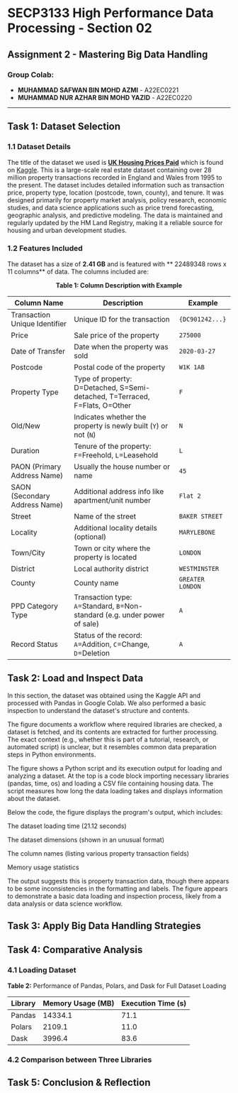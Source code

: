<h1>SECP3133 High Performance Data Processing - Section 02</h1>

<h2>Assignment 2 - Mastering Big Data Handling</h2>

<h3>Group Colab:</h3>
<ul>
<li><strong>MUHAMMAD SAFWAN BIN MOHD AZMI</strong> - A22EC0221</li>
<li><strong>MUHAMMAD NUR AZHAR BIN MOHD YAZID</strong> - A22EC0220</li>
</ul>

<hr>

<h2>Task 1: Dataset Selection</h2>

### 1.1 Dataset Details
The title of the dataset we used is [**UK Housing Prices Paid**](https://www.kaggle.com/datasets/hm-land-registry/uk-housing-prices-paid) which is found on [Kaggle](https://www.kaggle.com/). This is a large-scale real estate dataset containing over 28 million property transactions recorded in England and Wales from 1995 to the present. The dataset includes detailed information such as transaction price, property type, location (postcode, town, county), and tenure. It was designed primarily for property market analysis, policy research, economic studies, and data science applications such as price trend forecasting, geographic analysis, and predictive modeling. The data is maintained and regularly updated by the HM Land Registry, making it a reliable source for housing and urban development studies.

### 1.2 Features Included
The dataset has a size of **2.41 GB** and is featured with ** 22489348 rows x 11 columns** of data.
The columns included are:

<div align="center">
  <p><strong>Table 1: Column Description with Example</strong></p>

| Column Name                         | Description                                                                 | Example        |
|------------------------------------|-----------------------------------------------------------------------------|----------------|
| Transaction Unique Identifier      | Unique ID for the transaction                                               | `{DC901242...}`|
| Price                              | Sale price of the property                                                  | `275000`       |
| Date of Transfer                   | Date when the property was sold                                             | `2020-03-27`   |
| Postcode                           | Postal code of the property                                                 | `W1K 1AB`      |
| Property Type                      | Type of property: D=Detached, S=Semi-detached, T=Terraced, F=Flats, O=Other| `F`            |
| Old/New                            | Indicates whether the property is newly built (`Y`) or not (`N`)            | `N`            |
| Duration                           | Tenure of the property: `F`=Freehold, `L`=Leasehold                         | `L`            |
| PAON (Primary Address Name)        | Usually the house number or name                                            | `45`           |
| SAON (Secondary Address Name)      | Additional address info like apartment/unit number                          | `Flat 2`       |
| Street                             | Name of the street                                                          | `BAKER STREET` |
| Locality                           | Additional locality details (optional)                                      | `MARYLEBONE`   |
| Town/City                          | Town or city where the property is located                                  | `LONDON`       |
| District                           | Local authority district                                                    | `WESTMINSTER`  |
| County                             | County name                                                                 | `GREATER LONDON`|
| PPD Category Type                  | Transaction type: `A`=Standard, `B`=Non-standard (e.g. under power of sale) | `A`            |
| Record Status                      | Status of the record: `A`=Addition, `C`=Change, `D`=Deletion                 | `A`            |


</div>

<h2>Task 2: Load and Inspect Data</h2>
In this section, the dataset was obtained using the Kaggle API and processed with Pandas in Google Colab. We also performed a basic inspection to understand the dataset's structure and contents.

The figure documents a workflow where required libraries are checked, a dataset is fetched, and its contents are extracted for further processing. The exact context (e.g., whether this is part of a tutorial, research, or automated script) is unclear, but it resembles common data preparation steps in Python environments.

The figure shows a Python script and its execution output for loading and analyzing a dataset. At the top is a code block importing necessary libraries (pandas, time, os) and loading a CSV file containing housing data. The script measures how long the data loading takes and displays information about the dataset.

Below the code, the figure displays the program's output, which includes:

The dataset loading time (21.12 seconds)

The dataset dimensions (shown in an unusual format)

The column names (listing various property transaction fields)

Memory usage statistics

The output suggests this is property transaction data, though there appears to be some inconsistencies in the formatting and labels. The figure appears to demonstrate a basic data loading and inspection process, likely from a data analysis or data science workflow.

<h2>Task 3: Apply Big Data Handling Strategies</h2>

<h2>Task 4: Comparative Analysis</h2>

### 4.1 Loading Dataset

  <p><strong>Table 2:</strong> Performance of Pandas, Polars, and Dask for Full Dataset Loading</p>

| Library  | Memory Usage (MB) | Execution Time (s) |
|----------|-------------------|--------------------|
| Pandas   | 14334.1           | 71.1              |
| Polars   | 2109.1           | 11.0               |
| Dask     | 3996.4             | 83.6               |

</div>

### 4.2 Comparison between Three Libraries

<h2>Task 5: Conclusion & Reflection</h2>

